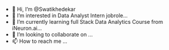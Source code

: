 - 👋 Hi, I’m @Swatikhedekar
- 👀 I’m interested in Data Analyst Intern jobrole...
- 🌱 I’m currently learning full Stack Data Analytics Course from iNeuron.ai...
- 💞️ I’m looking to collaborate on ...
- 📫 How to reach me ...

<!---
Swatikhedekar/Swatikhedekar is a ✨ special ✨ repository because its `README.md` (this file) appears on your GitHub profile.
You can click the Preview link to take a look at your changes.
--->

